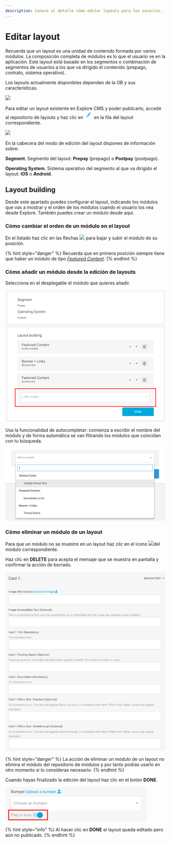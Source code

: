 ```yaml
---
description: Conoce al detalle cómo editar layouts para los usuarios.
---
```


# Editar layout

Recuerda que un layout es una unidad de contenido formada por varios módulos. La composición completa de módulos es lo que el usuario ve en la aplicación. Este layout está basado en los segmentos o combinación de segmentos de usuarios a los que va dirigido el contenido \(prepago, contrato, sistema operativo\).

Los layouts actualmente disponibles dependen de la OB y sus características.

![](https://lh6.googleusercontent.com/FdJIOgERcMtTfTcV7ehhcTKaYLbGIM4vmUoOPmxSg2VZDNA7FbPTJoaTrVQihA5_4EcQgYbGXjLsIrfNW4xX4YQ3gBA44iQOQl2MA2SNNcEtYtFfw3UN8HUXdS31GwVTzUsbOf7-)

Para editar un layout existente en Explore CMS y poder publicarlo, accede al repositorio de layouts y haz clic en ![](../.gitbook/assets/icono_editar.png) en la fila del layout correspondiente.

![](https://lh3.googleusercontent.com/t2IaTREbk-P1nHvx8nJ1SGOS423cQyTdPdvSRznGPXFFECYQFXtw9tPnHb3bd0-sARSPKaT7zExAC7_9bgmkfBc4JPQGykkLy8dmTp-Dd9gZuEz-x0SYAZ54TMKVhq0ikMiopJ73)

En la cabecera del modo de edición del layout dispones de información sobre:

**Segment**. Segmento del layout: **Prepay** \(prepago\) o **Postpay** \(postpago\).

**Operating System.** Sistema operativo del segmento al que va dirigido el layout: **iOS** o **Android**.

## Layout building

Desde este apartado puedes configurar el layout, indicando los módulos que vas a mostrar y el orden de los módulos cuando el usuario los vea desde Explore. También puedes crear un módulo desde aquí.

### Cómo cambiar el orden de un módulo en el layout

En el listado haz clic en las flechas ![](https://lh5.googleusercontent.com/VzfjcfEIrPHTLjp_bPrzRkNxpTM4IcMOY2uwN0-ZS4mQqX_ySYoDGL7-FUbKaEPhwY0IQsrvaqGokR0qdpReVgjg-F3U6rLteuZDl3Wc4wpmFbK2sy9Kq7hiaIh5faycHrlgB2ED) para bajar y subir el módulo de su posición.

{% hint style="danger" %}
Recuerda que en primera posición siempre tiene que haber un módulo de tipo [_Featured Content_](../modulo/crear-modulo/featured-content.md).
{% endhint %}

### Cómo añadir un módulo desde la edición de layouts

Selecciona en el desplegable el módulo que quieres añadir.

![](../.gitbook/assets/image%20%2878%29.png)

Usa la funcionalidad de autocompletar: comienza a escribir el nombre del módulo y de forma automática se van filtrando los módulos que coincidan con tu búsqueda. 

![](../.gitbook/assets/autocompletar.png)

### Cómo eliminar un módulo de un layout

Para que un módulo no se muestre en un layout haz clic en el icono ![](https://lh5.googleusercontent.com/q0qzCAHIyMnv9dyt1hP6CQAHLrJGow0i9F0V5Eee4bWiyqX8RTP2Q7ZYTiXTEOSYO9yyk3hxZIldCKjYgQUDM4bKJK-G9K4i0mPjYGhWacvIkKvvztVn2k_d5tyVKrz55H9TZm9j)del módulo correspondiente.

Haz clic en **DELETE** para acepta el mensaje que se muestra en pantalla y confirmar la acción de borrado.

![](../.gitbook/assets/image%20%2843%29.png)

{% hint style="danger" %}
La acción de eliminar un módulo de un layout no elimina el módulo del repositorio de módulos y por tanto podrás usarlo en otro momento si lo consideras necesario.
{% endhint %}

Cuando hayas finalizado la edición del layout haz clic en el botón **DONE**. 

![](../.gitbook/assets/image%20%2826%29.png)

{% hint style="info" %}
Al hacer clic en **DONE** el layout queda editado pero aún no publicado.
{% endhint %}

